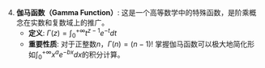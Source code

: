 4.  **伽马函数（Gamma Function）**:
    这是一个高等数学中的特殊函数，是阶乘概念在实数和复数域上的推广。
    *   **定义**: $\Gamma(z)=\int_{0}^{+\infty}t^{z-1}e^{-t}dt$
    *   **重要性质**: 对于正整数$n$，$\Gamma(n)=(n-1)!$
    掌握伽马函数可以极大地简化形如$\int_{0}^{+\infty}x^ae^{-bx}dx$的积分计算。